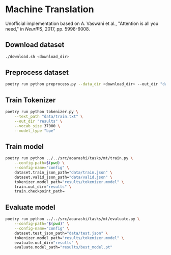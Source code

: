 # Machine Translation
Unofficial implementation based on A. Vaswani et al., "Attention is all you need," in *NeurIPS*, 2017, pp. 5998-6008.

## Download dataset
```bash
./download.sh <download_dir>
```

## Preprocess dataset
```bash
poetry run python preprocess.py --data_dir <download_dir> --out_dir "data"
```

## Train Tokenizer
```bash
poetry run python tokenizer.py \
    --text_path "data/train.txt" \
    --out_dir "results" \
    --vocab_size 37000 \
    --model_type "bpe"
```

## Train model
```bash
poetry run python ../../src/aoarashi/tasks/mt/train.py \
    --config-path=$(pwd) \
    --config-name="config" \
    dataset.train_json_path="data/train.json" \
    dataset.valid_json_path="data/valid.json" \
    tokenizer.model_path="results/tokenizer.model" \
    train.out_dir="results" \
    train.checkpoint_path=
```

## Evaluate model
```bash
poetry run python ../../src/aoarashi/tasks/mt/evaluate.py \
    --config-path="$(pwd)" \
    --config-name="config" \
    dataset.test_json_path="data/test.json" \
    tokenizer.model_path="results/tokenizer.model" \
    evaluate.out_dir="results" \
    evaluate.model_path="results/best_model.pt"
```

